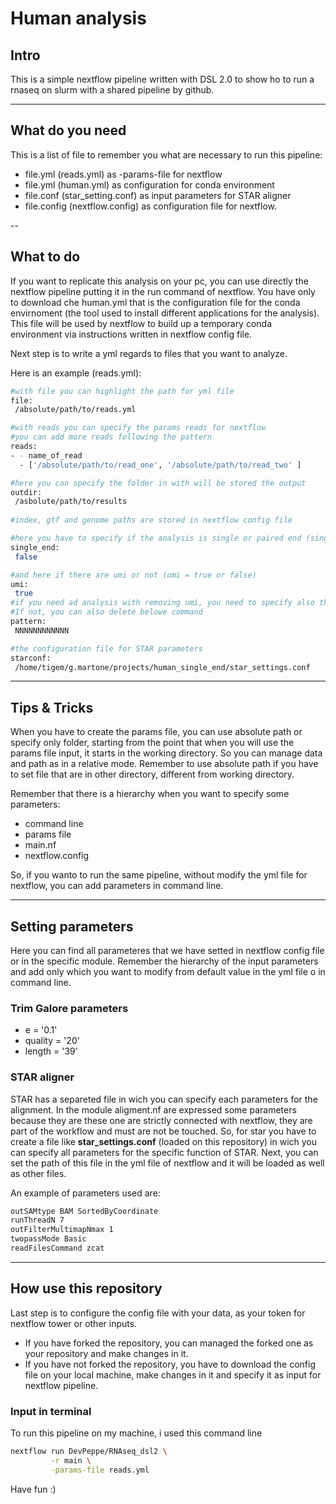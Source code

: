 # Human analysis

## Intro
This is a simple nextflow pipeline written with DSL 2.0 to show ho to run a rnaseq on slurm with a shared pipeline by github.

---

## What do you need
This is a list of file to remember you what are necessary to run this pipeline:
- file.yml (reads.yml) as -params-file for nextflow
- file.yml (human.yml) as configuration for conda environment
- file.conf (star_setting.conf) as input parameters for STAR aligner
- file.config (nextflow.config) as configuration file for nextflow.

--

## What to do
If you want to replicate this analysis on your pc, you can use directly the nextflow pipeline putting it in the run command of nextflow. You have only to download che human.yml that is the configuration file for the conda envirnoment (the tool used to install different applications for the analysis). This file will be used by nextflow to build up a temporary conda environment via instructions written in nextflow config file.

Next step is to write a yml regards to files that you want to analyze.

Here is an example (reads.yml):

```bash
#with file you can highlight the path for yml file
file:
 /absolute/path/to/reads.yml

#with reads you can specify the params reads for nextflow
#you can add more reads following the pattern
reads:
- - name_of_read
  - ['/absolute/path/to/read_one', '/absolute/path/to/read_two' ]

#here you can specify the folder in with will be stored the output
outdir:
 /asbolute/path/to/results
 
#index, gtf and genome paths are stored in nextflow config file

#here you have to specify if the analysis is single or paired end (single_end = true or false)
single_end:
 false

#and here if there are umi or not (umi = true or false)
umi:
 true
#if you need ad analysis with removing umi, you need to specify also the pattern for them. 
#If not, you can also delete belowe command
pattern:
 NNNNNNNNNNNN

#the configuration file for STAR parameters
starconf:
 /home/tigem/g.martone/projects/human_single_end/star_settings.conf
```

---

## Tips & Tricks

When you have to create the params file, you can use absolute path or specify only folder, starting from the point that when you will use the params file input, it starts in the working directory. So you can manage data and path as in a relative mode. Remember to use absolute path if you have to set file that are in other directory, different from working directory.

Remember that there is a hierarchy when you want to specify some parameters:
- command line
- params file
- main.nf
- nextflow.config

So, if you wanto to run the same pipeline, without modify the yml file for nextflow, you can add parameters in command line.

---

## Setting parameters

Here you can find all parameteres that we have setted in nextflow config file or in the specific module. Remember the hierarchy of the input parameters and add only which you want to modify from default value in the yml file o in command line.

### Trim Galore parameters
- e = '0.1'
- quality = '20'
- length = '39'

### STAR aligner
STAR has a separeted file in wich you can specify each parameters for the alignment. In the module aligment.nf are expressed some parameters because they are these one are strictly connected with nextflow, they are part of the workflow and must are not be touched. So, for star you have to create a file like __star_settings.conf__ (loaded on this repository) in wich you can specify all parameters for the specific function of STAR. Next, you can set the path of this file in the yml file of nextflow and it will be loaded as well as other files.

An example of parameters used are:
```bash
outSAMtype BAM SortedByCoordinate
runThreadN 7 
outFilterMultimapNmax 1
twopassMode Basic
readFilesCommand zcat
```

---

## How use this repository

Last step is to configure the config file with your data, as your token for nextflow tower or other inputs.
- If you have forked the repository, you can managed the forked one as your repository and make changes in it.
- If you have not forked the repository, you have to download the config file on your local machine, make changes in it and specify it as input for nextflow pipeline.

### Input in terminal
To run this pipeline on my machine, i used this command line

```bash
nextflow run DevPeppe/RNAseq_dsl2 \
		 -r main \
		 -params-file reads.yml
```

Have fun :)
